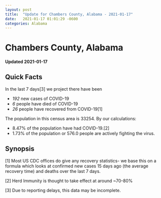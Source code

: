 ```yaml
---
layout: post
title:  "Update for Chambers County, Alabama - 2021-01-17"
date:   2021-01-17 01:01:29 -0600
categories: Alabama
---
```


# Chambers County, Alabama
#### Updated 2021-01-17

## Quick Facts

In the last 7 days[3] we project there have been
- *192* new cases of COVID-19
- *6* people have died of COVID-19
- *26* people have recovered from COVID-19[1]

The population in this census area is 33254. By our calculations:
- 8.47% of the population have had COVID-19.[2]
- 1.73% of the population or 576.0 people are actively fighting the virus.

## Synopsis




[1] Most US CDC offices do give any recovery statistics- we base this on a formula which looks at confirmed new cases
15 days ago (the average recovery time) and deaths over the last 7 days.

[2] Herd Immunity is thought to take effect at around ~70-80%

[3] Due to reporting delays, this data may be incomplete.
 
    